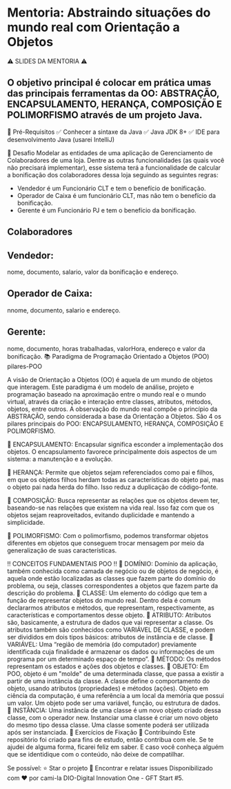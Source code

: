 
# Mentoria: Abstraindo situações do mundo real com Orientação a Objetos
⚠️ SLIDES DA MENTORIA ⚠️
## O objetivo principal é colocar em prática umas das principais ferramentas da OO: ABSTRAÇÃO, ENCAPSULAMENTO, HERANÇA, COMPOSIÇÃO E POLIMORFISMO através de um projeto Java.

🛑 Pré-Requisitos
✅ Conhecer a sintaxe da Java
✅ Java JDK 8+
✅ IDE para desenvolvimento Java (usarei IntelliJ)

🎯 Desafio
Modelar as entidades de uma aplicação de Gerenciamento de Colaboradores de uma loja.
Dentre as outras funcionalidades (as quais você não precisará implementar), esse sistema terá a funcionalidade de calcular a bonificação dos colaboradores dessa loja seguindo as seguintes regras:

- Vendedor é um Funcionário CLT e tem o benefício de bonificação.
- Operador de Caixa é um funcionário CLT, mas não tem o benefício da bonificação.
- Gerente é um Funcionário PJ e tem o benefício da bonificação.
## Colaboradores
## Vendedor:
nome, documento, salario, valor da bonificação e endereço.
## Operador de Caixa:
nnome, documento, salario e endereço.
## Gerente:
nome, documento, horas trabalhadas, valorHora, endereço e valor da bonificação.
📚 Paradigma de Programação Orientado a Objetos (POO)
pilares-POO

A visão de Orientação a Objetos (OO) é aquela de um mundo de objetos que interagem.
Este paradigma é um modelo de análise, projeto e programação baseado na aproximação entre o mundo real e o mundo virtual, através da criação e interação entre classes, atributos, métodos, objetos, entre outros.
A observação do mundo real compõe o princípio da ABSTRAÇÃO, sendo considerada a base da Orientação a Objetos.
São 4 os pilares principais do POO: ENCAPSULAMENTO, HERANÇA, COMPOSIÇÃO E POLIMORFISMO.

🔺 ENCAPSULAMENTO:
Encapsular significa esconder a implementação dos objetos. O encapsulamento favorece principalmente dois aspectos de um sistema: a manutenção e a evolução.

🔺 HERANÇA:
Permite que objetos sejam referenciados como pai e filhos, em que os objetos filhos herdam todas as características do objeto pai, mas o objeto pai nada herda do filho. Isso reduz a duplicação de código-fonte.

🔺 COMPOSIÇÃO:
Busca representar as relações que os objetos devem ter, baseando-se nas relações que existem na vida real. Isso faz com que os objetos sejam reaproveitados, evitando duplicidade e mantendo a simplicidade.

🔺 POLIMORFISMO:
Com o polimorfismo, podemos transformar objetos diferentes em objetos que conseguem trocar mensagem por meio da generalização de suas características.

‼️ CONCEITOS FUNDAMENTAIS POO ‼️
🔻 DOMÍNIO:
Domínio da aplicação, também conhecida como camada de negócio ou de objetos de negócio, é aquela onde estão localizadas as classes que fazem parte do domínio do problema, ou seja, classes correspondentes a objetos que fazem parte da descrição do problema.
🔻 CLASSE:
Um elemento do código que tem a função de representar objetos do mundo real. Dentro dela é comum declararmos atributos e métodos, que representam, respectivamente, as características e comportamentos desse objeto.
🔻 ATRIBUTO:
Atributos são, basicamente, a estrutura de dados que vai representar a classe. Os atributos também são conhecidos como VARIÁVEL DE CLASSE, e podem ser divididos em dois tipos básicos: atributos de instância e de classe.
🔻 VARIÁVEL:
Uma “região de memória (do computador) previamente identificada cuja finalidade é armazenar os dados ou informações de um programa por um determinado espaço de tempo”.
🔻 MÉTODO:
Os métodos representam os estados e ações dos objetos e classes.
🔻 OBJETO:
Em POO, objeto é um "molde" de uma determinada classe, que passa a existir a partir de uma instância da classe. A classe define o comportamento do objeto, usando atributos (propriedades) e métodos (ações). Objeto em ciência da computação, é uma referência a um local da memória que possui um valor. Um objeto pode ser uma variável, função, ou estrutura de dados.
🔻 INSTÂNCIA:
Uma instância de uma classe é um novo objeto criado dessa classe, com o operador new. Instanciar uma classe é criar um novo objeto do mesmo tipo dessa classe. Uma classe somente poderá ser utilizada após ser instanciada.
📝 Exercícios de Fixação
🤝 Contribuindo
Este repositório foi criado para fins de estudo, então contribua com ele.
Se te ajudei de alguma forma, ficarei feliz em saber. E caso você conheça alguém que se identidique com o conteúdo, não deixe de compatilhar.

Se possível:
⭐️ Star o projeto
🐛 Encontrar e relatar issues
Disponibilizado com ♥ por cami-la DIO-Digital Innovation One - GFT Start #5.
